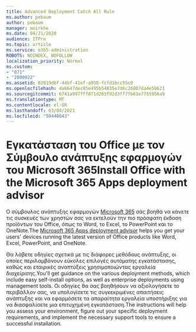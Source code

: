 ```yaml
---
title: Advanced Deployment Catch All Rule
ms.author: pebaum
author: pebaum
manager: mnirkhe
ms.date: 04/21/2020
audience: ITPro
ms.topic: article
ms.service: o365-administration
ROBOTS: NOINDEX, NOFOLLOW
localization_priority: Normal
ms.custom:
- "871"
- "2000022"
ms.assetid: 82019d6f-44bf-41ef-a950-fcfd1bcc55c0
ms.openlocfilehash: 4a6647dec85e495b54835e7d6c26807da4e5b621
ms.sourcegitcommit: 6741a997fff871d263f92d3ff7fb61e7755956a9
ms.translationtype: MT
ms.contentlocale: el-GR
ms.lasthandoff: 03/04/2021
ms.locfileid: "50448643"
---
```

# <a name="install-office-with-the-microsoft-365-apps-deployment-advisor"></a><span data-ttu-id="eee4f-102">Εγκατάσταση του Office με τον Σύμβουλο ανάπτυξης εφαρμογών του Microsoft 365</span><span class="sxs-lookup"><span data-stu-id="eee4f-102">Install Office with the Microsoft 365 Apps deployment advisor</span></span>

<span data-ttu-id="eee4f-103">Ο σύμβουλος ανάπτυξης εφαρμογών [Microsoft 365](https://admin.microsoft.com/adminportal/home) σάς βοηθά να κάνετε τις συσκευές των χρηστών σας να εκτελούν την πιο πρόσφατη έκδοση προϊόντων του Office, όπως το Word, το Excel, το PowerPoint και το OneNote.</span><span class="sxs-lookup"><span data-stu-id="eee4f-103">The [Microsoft 365 Apps deployment advisor](https://admin.microsoft.com/adminportal/home) helps you get your users' devices running the latest version of Office products like Word, Excel, PowerPoint, and OneNote.</span></span>
  
<span data-ttu-id="eee4f-104">Θα λάβετε οδηγίες σχετικά με τις διάφορες μεθόδους ανάπτυξης, οι οποίες περιλαμβάνουν εύκολες επιλογές αυτόματης εγκατάστασης, καθώς και εταιρικές αναπτύξεις χρησιμοποιώντας εργαλεία διαχείρισης.</span><span class="sxs-lookup"><span data-stu-id="eee4f-104">You'll get guidance on the various deployment methods, which include easy self-install options, as well as enterprise deployments using management tools.</span></span> <span data-ttu-id="eee4f-105">Οι οδηγίες θα σας βοηθήσουν να αξιολογήσετε το περιβάλλον σας, να υπολογίσετε τις συγκεκριμένες απαιτήσεις ανάπτυξης και να εφαρμόσετε τα απαραίτητα εργαλεία υποστήριξης για να διασφαλίσετε μια επιτυχημένη εγκατάσταση.</span><span class="sxs-lookup"><span data-stu-id="eee4f-105">The instructions will help you assess your environment, figure out your specific deployment requirements, and implement the necessary support tools to ensure a successful installation.</span></span>
  